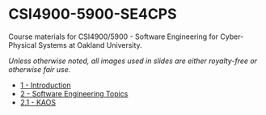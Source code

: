 # CSI4900-5900-SE4CPS

Course materials for CSI4900/5900 - Software Engineering for Cyber-Physical Systems at Oakland University.

*Unless otherwise noted, all images used in slides are either royalty-free or otherwise fair use.*

- [1 - Introduction](slides/CSI4900-Class1-Introduction.html)
- [2 - Software Engineering Topics](slides/CSI4900-Class2-SE-Topics.html)
- [2.1 - KAOS](slides/CSI4900-Class2.1-KAOS.html)

